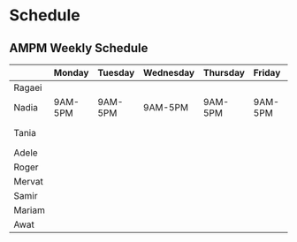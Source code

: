 # Schedule

## AMPM Weekly Schedule 
|        | Monday  | Tuesday | Wednesday | Thursday | Friday  | Saturday | Sunday |
|--------|---------|---------|-----------|----------|---------|----------|--------|
| Ragaei |         |         |           |          |         |          |        |
| Nadia  | 9AM-5PM | 9AM-5PM | 9AM-5PM   | 9AM-5PM  | 9AM-5PM | OFF      | OFF    |
| Tania  |         |         |           |          |         | 9AM-5PM  |        |
| Adele  |         |         |           |          |         |          |        |
| Roger  |         |         |           |          |         |          |        |
| Mervat |         |         |           |          |         |          |        |
| Samir  |         |         |           |          |         |          |        |
| Mariam |         |         |           |          |         |          |        |
| Awat   |         |         |           |          |         |          |        |

